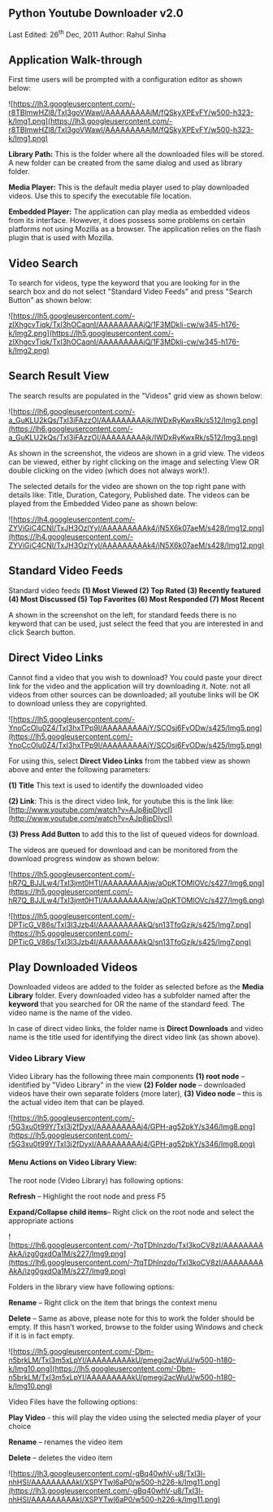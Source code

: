 ## Python Youtube Downloader v2.0 ##
Last Edited: 26<sup>th</sup> Dec, 2011
Author: Rahul Sinha

## Application Walk-through ##
First time users will be prompted with a configuration editor as shown below:

![https://lh3.googleusercontent.com/-r8TBlmwHZl8/TxI3goVWawI/AAAAAAAAAjM/fQSkyXPEvFY/w500-h323-k/Img1.png](https://lh3.googleusercontent.com/-r8TBlmwHZl8/TxI3goVWawI/AAAAAAAAAjM/fQSkyXPEvFY/w500-h323-k/Img1.png)

**Library Path:** This is the folder where all the downloaded files will be stored. A new folder can be created from the same dialog and used as library folder.

**Media Player:** This is the default media player used to play downloaded videos. Use this to specify the executable file location.

**Embedded Player:** The application can play media as embedded videos from its interface. However, it does possess some problems on certain platforms not using Mozilla as a browser. The application relies on the flash plugin that is used with Mozilla.

## Video Search ##
To search for videos, type the keyword that you are looking for in the search box and do not  select "Standard Video Feeds" and press "Search Button" as shown below:

![https://lh5.googleusercontent.com/-zlXhgcvTiqk/TxI3hOCaqnI/AAAAAAAAAjQ/1F3MDkli-cw/w345-h176-k/Img2.png](https://lh5.googleusercontent.com/-zlXhgcvTiqk/TxI3hOCaqnI/AAAAAAAAAjQ/1F3MDkli-cw/w345-h176-k/Img2.png)

## Search Result View ##
The search results are populated in the "Videos" grid view as shown below:

![https://lh6.googleusercontent.com/-a_GuKLU2kQs/TxI3iFAzzOI/AAAAAAAAAjk/IWDxRyKwxRk/s512/Img3.png](https://lh6.googleusercontent.com/-a_GuKLU2kQs/TxI3iFAzzOI/AAAAAAAAAjk/IWDxRyKwxRk/s512/Img3.png)

As shown in the screenshot, the videos are shown in a grid view. The videos can be viewed, either by right clicking on the image and selecting View OR double clicking on the video (which does not always work!).

The selected details for the video are shown on the top right pane with details like: Title, Duration, Category, Published date. The videos can be played from the Embedded Video pane as shown below:

![https://lh4.googleusercontent.com/-ZYViGiC4CNI/TxJH3OzlYyI/AAAAAAAAAk4/jN5X6k07aeM/s428/Img12.png](https://lh4.googleusercontent.com/-ZYViGiC4CNI/TxJH3OzlYyI/AAAAAAAAAk4/jN5X6k07aeM/s428/Img12.png)

## Standard Video Feeds ##
Standard video feeds **(1) Most Viewed (2) Top Rated (3) Recently featured (4) Most Discussed (5) Top Favorites (6) Most Responded (7) Most Recent**

A shown in the screenshot on the left, for standard feeds there is no keyword that can be used, just select the feed that you are interested in and click Search button.

## Direct Video Links ##
Cannot find a video that you wish to download? You could paste your direct link for the video and the application will try downloading it. Note: not all videos from other sources can be downloaded; all youtube links will be OK to download unless they are copyrighted.

![https://lh5.googleusercontent.com/-YnoCcOlu0Z4/TxI3hxTPp9I/AAAAAAAAAjY/SCOsj6FvODw/s425/Img5.png](https://lh5.googleusercontent.com/-YnoCcOlu0Z4/TxI3hxTPp9I/AAAAAAAAAjY/SCOsj6FvODw/s425/Img5.png)

For using this, select **Direct Video Links** from the tabbed view as shown above and enter the following parameters:

**(1) Title** This text is used to identify the downloaded video

**(2) Link**: This is the direct video link, for youtube this is the link like: [http://www.youtube.com/watch?v=AJp8jpDIycI](http://www.youtube.com/watch?v=AJp8jpDIycI)

**(3) Press Add Button** to add this to the list of queued videos for download.

The videos are queued for download and can be monitored from the download progress window as shown below:

![https://lh5.googleusercontent.com/-hR7Q_BJJLw4/TxI3jmt0HTI/AAAAAAAAAjw/aOpKTOMlOVc/s427/Img6.png](https://lh5.googleusercontent.com/-hR7Q_BJJLw4/TxI3jmt0HTI/AAAAAAAAAjw/aOpKTOMlOVc/s427/Img6.png)

![https://lh5.googleusercontent.com/-DPTicG_V86s/TxI3l3Jzb4I/AAAAAAAAAkQ/sn13TfoGzjk/s425/Img7.png](https://lh5.googleusercontent.com/-DPTicG_V86s/TxI3l3Jzb4I/AAAAAAAAAkQ/sn13TfoGzjk/s425/Img7.png)

## Play Downloaded Videos ##
Downloaded videos are added to the folder as selected before as the **Media Library** folder. Every downloaded video has a subfolder named after the **keyword** that you searched for OR the name of the standard feed. The video name is the name of the video.

In case of direct video links, the folder name is **Direct Downloads** and video name is the title used for identifying the direct video link (as shown above).

### Video Library View ###
Video Library has the following three main components **(1) root node** – identified by "Video Library" in the view **(2) Folder node** – downloaded videos have their own separate folders (more later), **(3) Video node** – this is the actual video item that can be played.

![https://lh5.googleusercontent.com/-r5G3xu0t99Y/TxI3j2fDyxI/AAAAAAAAAj4/GPH-ag52pkY/s346/Img8.png](https://lh5.googleusercontent.com/-r5G3xu0t99Y/TxI3j2fDyxI/AAAAAAAAAj4/GPH-ag52pkY/s346/Img8.png)

#### Menu Actions on Video Library View: ####
The root node (Video Library) has following options:

**Refresh** – Highlight the root node and press F5

**Expand/Collapse child items**– Right click on the root node and select the appropriate actions

![https://lh6.googleusercontent.com/-7tqTDhInzdo/TxI3koCV8zI/AAAAAAAAAkA/izg0gxdOa1M/s227/Img9.png](https://lh6.googleusercontent.com/-7tqTDhInzdo/TxI3koCV8zI/AAAAAAAAAkA/izg0gxdOa1M/s227/Img9.png)

Folders in the library view have following options:

**Rename** – Right click on the item that brings the context menu

**Delete** – Same as above, please note for this to work the folder should be empty. If this hasn’t worked, browse to the folder using Windows and check if it is in fact empty.

![https://lh5.googleusercontent.com/-Dbm-n5brkLM/TxI3m5xLpYI/AAAAAAAAAkU/pmegi2acWuU/w500-h180-k/Img10.png](https://lh5.googleusercontent.com/-Dbm-n5brkLM/TxI3m5xLpYI/AAAAAAAAAkU/pmegi2acWuU/w500-h180-k/Img10.png)

Video Files have the following options:

**Play Video**  - this will play the video using the selected media player of your choice

**Rename** – renames the video item

**Delete** – deletes the video item

![https://lh3.googleusercontent.com/-gBq40whV-u8/TxI3l-nhHSI/AAAAAAAAAkI/XSPYTwI6aP0/w500-h226-k/Img11.png](https://lh3.googleusercontent.com/-gBq40whV-u8/TxI3l-nhHSI/AAAAAAAAAkI/XSPYTwI6aP0/w500-h226-k/Img11.png)